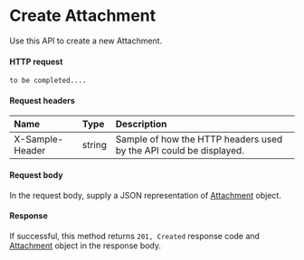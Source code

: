 # Create Attachment

Use this API to create a new Attachment.
#### HTTP request
```http
to be completed....
```
#### Request headers
| Name       | Type | Description|
|:---------------|:--------|:----------|
| X-Sample-Header  | string  | Sample of how the HTTP headers used by the API could be displayed.|

#### Request body
In the request body, supply a JSON representation of [Attachment]('../api/attachment.md') object.


#### Response
If successful, this method returns `201, Created` response code and [Attachment](../resources/attachment.md) object in the response body.
